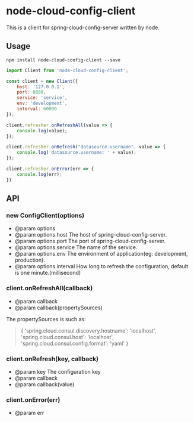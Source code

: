 # node-cloud-config-client

This is a client for spring-cloud-config-server written by node.

## Usage
```
npm install node-cloud-config-client --save
```

```javascript
import Client from 'node-cloud-config-client';

const client = new Client({
    host: '127.0.0.1',
    port: 8888,
    service: 'service',
    env: 'development',
    interval: 60000
});

client.refresher.onRefreshAll(value => {
    console.log(value);
});

client.refresher.onRefresh("datasource.username", value => {
    console.log('datasource.username: ' + value);
});

client.refresher.onError(err => {
    console.log(err);
})
```

## API

### new ConfigClient(options)

* @param options
* @param options.host The host of spring-cloud-config-server.
* @param options.port The port of spring-cloud-config-server.
* @param options.service The name of the service.
* @param options.env The environment of application(eg: development, production).
* @param options.interval How long to refresh the configuration, default is one minute.(millisecond)

### client.onRefreshAll(callback)

* @param callback
* @param callback(propertySources)

The propertySources is such as:
> { 
>   'spring.cloud.consul.discovery.hostname': 'localhost',
>   'spring.cloud.consul.host': 'localhost',
>   'spring.cloud.consul.config.format': 'yaml'
> }

### client.onRefresh(key, callback)

* @param key The configuration key
* @param callback
* @param callback(value)

### client.onError(err)

* @param err 
